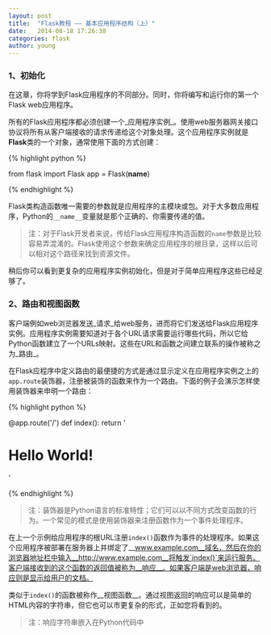 ```yaml
---
layout: post
title:  "Flask教程 —— 基本应用程序结构（上）"
date:   2014-08-18 17:26:38
categories: flask
author: young
---
```


### **1、初始化**

在这章，你将学到Flask应用程序的不同部分。同时，你将编写和运行你的第一个Flask web应用程序。

所有的Flask应用程序都必须创建一个_应用程序实例_。使用web服务器网关接口协议将所有从客户端接收的请求传递给这个对象处理。这个应用程序实例就是**Flask**类的一个对象，通常使用下面的方式创建：
    
{% highlight python %}

from flask import Flask
app = Flask(__name__)

{% endhighlight %}

Flask类构造函数唯一需要的参数就是应用程序的主模块或包。对于大多数应用程序，Python的`__name__`变量就是那个正确的、你需要传递的值。

>注：对于Flask开发者来说，传给Flask应用程序构造函数的`name`参数是比较容易弄混淆的。Flask使用这个参数来确定应用程序的根目录，这样以后可以相对这个路径来找到资源文件。

稍后你可以看到更复杂的应用程序实例初始化，但是对于简单应用程序这些已经足够了。

### **2、路由和视图函数**

客户端例如web浏览器发送_请求_给web服务，进而将它们发送给Flask应用程序实例。应用程序实例需要知道对于各个URL请求需要运行哪些代码，所以它给Python函数建立了一个URLs映射。这些在URL和函数之间建立联系的操作被称之为_路由_。

在Flask应程序中定义路由的最便捷的方式是通过显示定义在应用程序实例之上的`app.route`装饰器，注册被装饰的函数来作为一个路由。下面的例子会演示怎样使用装饰器来申明一个路由：

{% highlight python %}

@app.route('/')
def index():
    return '<h1>Hello World!</h1>'

{% endhighlight %}

>注：装饰器是Python语言的标准特性；它们可以以不同方式改变函数的行为。一个常见的模式是使用装饰器来注册函数作为一个事件处理程序。

在上一个示例给应用程序的根URL注册`index()`函数作为事件的处理程序。如果这个应用程序被部署在服务器上并绑定了__www.example.com__域名，然后在你的浏览器地址栏中输入__http://www.example.com__将触发`index()`来运行服务。客户端接收到的这个函数的返回值被称为__响应__。如果客户端是web浏览器，响应则是显示给用户的文档。

类似于`index()`的函数被称作__视图函数__。通过视图返回的响应可以是简单的HTML内容的字符串，但它也可以市更复杂的形式，正如您将看到的。

>注：响应字符串嵌入在Python代码中





























